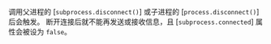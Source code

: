 <!-- YAML
added: v0.7.2
-->

调用父进程的 [`subprocess.disconnect()`] 或子进程的 [`process.disconnect()`] 后会触发。
断开连接后就不能再发送或接收信息，且 [`subprocess.connected`] 属性会被设为 `false`。

